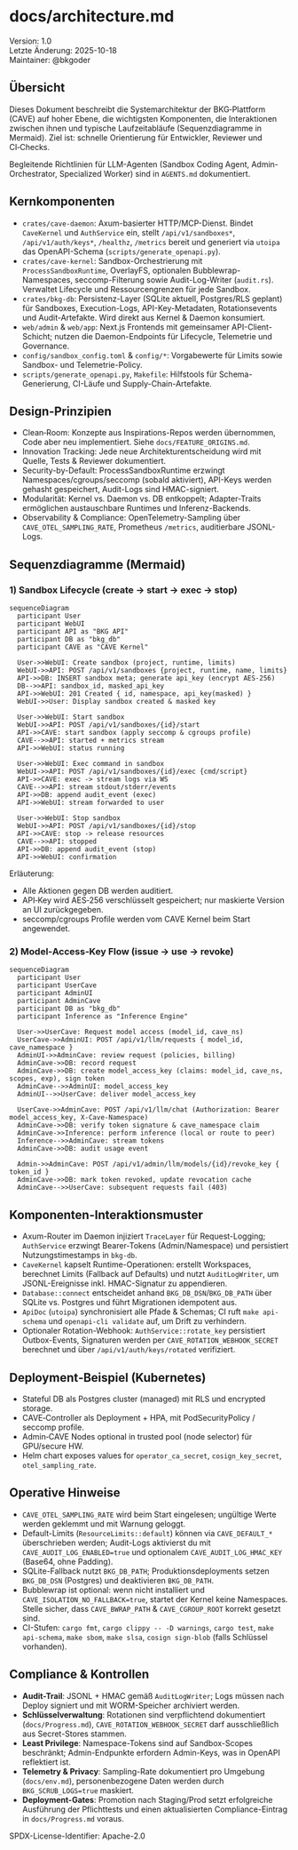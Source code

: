 # docs/architecture.md

Version: 1.0  
Letzte Änderung: 2025-10-18  
Maintainer: @bkgoder

Übersicht
---------
Dieses Dokument beschreibt die Systemarchitektur der BKG‑Plattform (CAVE) auf hoher Ebene, die wichtigsten Komponenten, die Interaktionen zwischen ihnen und typische Laufzeitabläufe (Sequenzdiagramme in Mermaid). Ziel ist: schnelle Orientierung für Entwickler, Reviewer und CI‑Checks.

Begleitende Richtlinien für LLM-Agenten (Sandbox Coding Agent, Admin-Orchestrator, Specialized Worker) sind in `AGENTS.md` dokumentiert.

Kernkomponenten
---------------
- `crates/cave-daemon`: Axum-basierter HTTP/MCP-Dienst. Bindet `CaveKernel` und `AuthService` ein, stellt `/api/v1/sandboxes*`, `/api/v1/auth/keys*`, `/healthz`, `/metrics` bereit und generiert via `utoipa` das OpenAPI-Schema (`scripts/generate_openapi.py`).
- `crates/cave-kernel`: Sandbox-Orchestrierung mit `ProcessSandboxRuntime`, OverlayFS, optionalen Bubblewrap-Namespaces, seccomp-Filterung sowie Audit-Log-Writer (`audit.rs`). Verwaltet Lifecycle und Ressourcengrenzen für jede Sandbox.
- `crates/bkg-db`: Persistenz-Layer (SQLite aktuell, Postgres/RLS geplant) für Sandboxes, Execution-Logs, API-Key-Metadaten, Rotationsevents und Audit-Artefakte. Wird direkt aus Kernel & Daemon konsumiert.
- `web/admin` & `web/app`: Next.js Frontends mit gemeinsamer API-Client-Schicht; nutzen die Daemon-Endpoints für Lifecycle, Telemetrie und Governance.
- `config/sandbox_config.toml` & `config/*`: Vorgabewerte für Limits sowie Sandbox- und Telemetrie-Policy.
- `scripts/generate_openapi.py`, `Makefile`: Hilfstools für Schema-Generierung, CI-Läufe und Supply-Chain-Artefakte.

Design‑Prinzipien
-----------------
- Clean‑Room: Konzepte aus Inspirations-Repos werden übernommen, Code aber neu implementiert. Siehe `docs/FEATURE_ORIGINS.md`.
- Innovation Tracking: Jede neue Architekturentscheidung wird mit Quelle, Tests & Reviewer dokumentiert.
- Security-by-Default: ProcessSandboxRuntime erzwingt Namespaces/cgroups/seccomp (sobald aktiviert), API-Keys werden gehasht gespeichert, Audit-Logs sind HMAC-signiert.
- Modularität: Kernel vs. Daemon vs. DB entkoppelt; Adapter-Traits ermöglichen austauschbare Runtimes und Inferenz-Backends.
- Observability & Compliance: OpenTelemetry-Sampling über `CAVE_OTEL_SAMPLING_RATE`, Prometheus `/metrics`, auditierbare JSONL-Logs.

Sequenzdiagramme (Mermaid)
--------------------------

### 1) Sandbox Lifecycle (create → start → exec → stop)

```mermaid
sequenceDiagram
  participant User
  participant WebUI
  participant API as "BKG API"
  participant DB as "bkg_db"
  participant CAVE as "CAVE Kernel"

  User->>WebUI: Create sandbox (project, runtime, limits)
  WebUI->>API: POST /api/v1/sandboxes {project, runtime, name, limits}
  API->>DB: INSERT sandbox meta; generate api_key (encrypt AES-256)
  DB-->>API: sandbox_id, masked_api_key
  API->>WebUI: 201 Created { id, namespace, api_key(masked) }
  WebUI->>User: Display sandbox created & masked key

  User->>WebUI: Start sandbox
  WebUI->>API: POST /api/v1/sandboxes/{id}/start
  API->>CAVE: start sandbox (apply seccomp & cgroups profile)
  CAVE-->>API: started + metrics stream
  API->>WebUI: status running

  User->>WebUI: Exec command in sandbox
  WebUI->>API: POST /api/v1/sandboxes/{id}/exec {cmd/script}
  API->>CAVE: exec -> stream logs via WS
  CAVE-->>API: stream stdout/stderr/events
  API->>DB: append audit_event (exec)
  API->>WebUI: stream forwarded to user

  User->>WebUI: Stop sandbox
  WebUI->>API: POST /api/v1/sandboxes/{id}/stop
  API->>CAVE: stop -> release resources
  CAVE-->>API: stopped
  API->>DB: append audit_event (stop)
  API->>WebUI: confirmation
```

Erläuterung:
- Alle Aktionen gegen DB werden auditiert.  
- API‑Key wird AES‑256 verschlüsselt gespeichert; nur maskierte Version an UI zurückgegeben.  
- seccomp/cgroups Profile werden vom CAVE Kernel beim Start angewendet.

### 2) Model‑Access‑Key Flow (issue → use → revoke)

```mermaid
sequenceDiagram
  participant User
  participant UserCave
  participant AdminUI
  participant AdminCave
  participant DB as "bkg_db"
  participant Inference as "Inference Engine"

  User->>UserCave: Request model access (model_id, cave_ns)
  UserCave->>AdminUI: POST /api/v1/llm/requests { model_id, cave_namespace }
  AdminUI->>AdminCave: review request (policies, billing)
  AdminCave->>DB: record request
  AdminCave->>DB: create model_access_key (claims: model_id, cave_ns, scopes, exp), sign token
  AdminCave-->>AdminUI: model_access_key
  AdminUI-->>UserCave: deliver model_access_key

  UserCave->>AdminCave: POST /api/v1/llm/chat (Authorization: Bearer model_access_key, X-Cave-Namespace)
  AdminCave->>DB: verify token signature & cave_namespace claim
  AdminCave->>Inference: perform inference (local or route to peer)
  Inference-->>AdminCave: stream tokens
  AdminCave->>DB: audit usage event

  Admin->>AdminCave: POST /api/v1/admin/llm/models/{id}/revoke_key { token_id }
  AdminCave->>DB: mark token revoked, update revocation cache
  AdminCave-->>UserCave: subsequent requests fail (403)
```

Komponenten-Interaktionsmuster
------------------------------
- Axum-Router im Daemon injiziert `TraceLayer` für Request-Logging; `AuthService` erzwingt Bearer-Tokens (Admin/Namespace) und persistiert Nutzungstimestamps in `bkg-db`.
- `CaveKernel` kapselt Runtime-Operationen: erstellt Workspaces, berechnet Limits (Fallback auf Defaults) und nutzt `AuditLogWriter`, um JSONL-Ereignisse inkl. HMAC-Signatur zu appendieren.
- `Database::connect` entscheidet anhand `BKG_DB_DSN`/`BKG_DB_PATH` über SQLite vs. Postgres und führt Migrationen idempotent aus.
- `ApiDoc` (`utoipa`) synchronisiert alle Pfade & Schemas; CI ruft `make api-schema` und `openapi-cli validate` auf, um Drift zu verhindern.
- Optionaler Rotation-Webhook: `AuthService::rotate_key` persistiert Outbox-Events, Signaturen werden per `CAVE_ROTATION_WEBHOOK_SECRET` berechnet und über `/api/v1/auth/keys/rotated` verifiziert.

Deployment‑Beispiel (Kubernetes)
-------------------------------
- Stateful DB als Postgres cluster (managed) mit RLS und encrypted storage.  
- CAVE‑Controller als Deployment + HPA, mit PodSecurityPolicy / seccomp profile.  
- Admin‑CAVE Nodes optional in trusted pool (node selector) für GPU/secure HW.  
- Helm chart exposes values for `operator_ca_secret`, `cosign_key_secret`, `otel_sampling_rate`.

Operative Hinweise
------------------
- `CAVE_OTEL_SAMPLING_RATE` wird beim Start eingelesen; ungültige Werte werden geklemmt und mit Warnung geloggt.
- Default-Limits (`ResourceLimits::default`) können via `CAVE_DEFAULT_*` überschrieben werden; Audit-Logs aktivierst du mit `CAVE_AUDIT_LOG_ENABLED=true` und optionalem `CAVE_AUDIT_LOG_HMAC_KEY` (Base64, ohne Padding).
- SQLite-Fallback nutzt `BKG_DB_PATH`; Produktionsdeployments setzen `BKG_DB_DSN` (Postgres) und deaktivieren `BKG_DB_PATH`.
- Bubblewrap ist optional: wenn nicht installiert und `CAVE_ISOLATION_NO_FALLBACK=true`, startet der Kernel keine Namespaces. Stelle sicher, dass `CAVE_BWRAP_PATH` & `CAVE_CGROUP_ROOT` korrekt gesetzt sind.
- CI-Stufen: `cargo fmt`, `cargo clippy -- -D warnings`, `cargo test`, `make api-schema`, `make sbom`, `make slsa`, `cosign sign-blob` (falls Schlüssel vorhanden).

Compliance & Kontrollen
-----------------------
- **Audit-Trail**: JSONL + HMAC gemäß `AuditLogWriter`; Logs müssen nach Deploy signiert und mit WORM-Speicher archiviert werden.
- **Schlüsselverwaltung**: Rotationen sind verpflichtend dokumentiert (`docs/Progress.md`), `CAVE_ROTATION_WEBHOOK_SECRET` darf ausschließlich aus Secret-Stores stammen.
- **Least Privilege**: Namespace-Tokens sind auf Sandbox-Scopes beschränkt; Admin-Endpunkte erfordern Admin-Keys, was in OpenAPI reflektiert ist.
- **Telemetry & Privacy**: Sampling-Rate dokumentiert pro Umgebung (`docs/env.md`), personenbezogene Daten werden durch `BKG_SCRUB_LOGS=true` maskiert.
- **Deployment-Gates**: Promotion nach Staging/Prod setzt erfolgreiche Ausführung der Pflichttests und einen aktualisierten Compliance-Eintrag in `docs/Progress.md` voraus.

SPDX-License-Identifier: Apache-2.0
